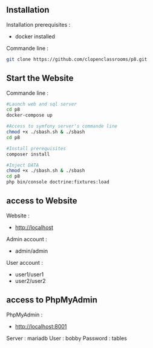 ## Installation

Installation prerequisites :

-   docker installed

Commande line :

```Bash
git clone https://github.com/clopenclassrooms/p8.git
```

## Start the Website

Commande line :

```Bash
#Launch web and sql server
cd p8
docker-compose up

#Access to symfony server's commande line
chmod +x ./sbash.sh & ./sbash
cd p8

#Install prerequisites
composer install

#Inject DATA
chmod +x ./sbash.sh & ./sbash
cd p8
php bin/console doctrine:fixtures:load
```

## access to Website

Website :

-   <http://localhost>

Admin account :

-   admin/admin

User account :

-   user1/user1
-   user2/user2

## access to PhpMyAdmin

PhpMyAdmin :

-   <http://localhost:8001>

Server : mariadb
User : bobby
Password : tables
